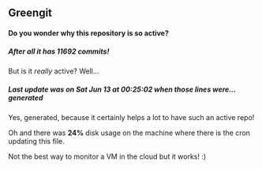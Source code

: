## Greengit

#### Do you wonder why this repository is so active?

##### After all it has 11692 commits!

But is it *really* active? Well...

##### Last update was on Sat Jun 13 at 00:25:02 when those lines were... generated

Yes, generated, because it certainly helps a lot to have such an active repo!

Oh and there was **24%** disk usage on the machine
where there is the cron updating this file.

Not the best way to monitor a VM in the cloud but it works! :)
